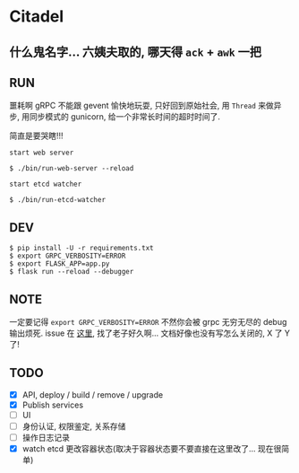 # Citadel

## 什么鬼名字... 六姨夫取的, 哪天得 `ack` + `awk` 一把

## RUN

噩耗啊 gRPC 不能跟 gevent 愉快地玩耍, 只好回到原始社会, 用 `Thread` 来做异步, 用同步模式的 gunicorn, 给一个非常长时间的超时时间了.

简直是要哭瞎!!!

```shell
start web server

$ ./bin/run-web-server --reload

start etcd watcher

$ ./bin/run-etcd-watcher
```

## DEV

```shell
$ pip install -U -r requirements.txt
$ export GRPC_VERBOSITY=ERROR
$ export FLASK_APP=app.py
$ flask run --reload --debugger
```

## NOTE

一定要记得 `export GRPC_VERBOSITY=ERROR` 不然你会被 grpc 无穷无尽的 debug 输出烦死. issue 在 [这里](https://github.com/grpc/grpc/issues/6584), 找了老子好久啊... 文档好像也没有写怎么关闭的, X 了 Y 了!

## TODO

- [x] API, deploy / build / remove / upgrade
- [x] Publish services
- [ ] UI
- [ ] 身份认证, 权限鉴定, 关系存储
- [ ] 操作日志记录
- [x] watch etcd 更改容器状态(取决于容器状态要不要直接在这里改了... 现在很简单)
